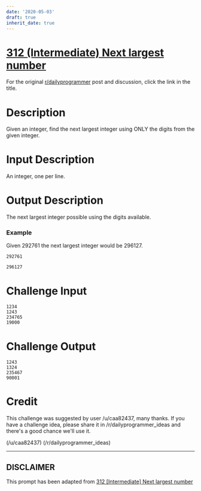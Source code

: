 ```yaml
---
date: '2020-05-03'
draft: true
inherit_date: true
---
```


# [312 (Intermediate) Next largest number](https://www.reddit.com/r/dailyprogrammer/comments/67q3s6/20170426_challenge_312_intermediate_next_largest/)

For the original [r/dailyprogrammer](https://www.reddit.com/r/dailyprogrammer/) post and discussion, click the link in the title.

# Description
Given an integer, find the next largest integer using ONLY the digits from the given integer.

# Input Description
An integer, one per line. 

# Output Description
The next largest integer possible using the digits available.

### Example
Given 292761 the next largest integer would be 296127.


```
292761
```

```
296127
```
# Challenge Input

```
1234
1243
234765
19000
```
# Challenge Output

```
1243
1324
235467
90001
```
# Credit
This challenge was suggested by user /u/caa82437, many thanks. If you have a challenge idea, please share it in /r/dailyprogrammer_ideas and there's a good chance we'll use it. 

(/u/caa82437)
(/r/dailyprogrammer_ideas)

----
## **DISCLAIMER**
This prompt has been adapted from [312 [Intermediate] Next largest number](https://www.reddit.com/r/dailyprogrammer/comments/67q3s6/20170426_challenge_312_intermediate_next_largest/
)
